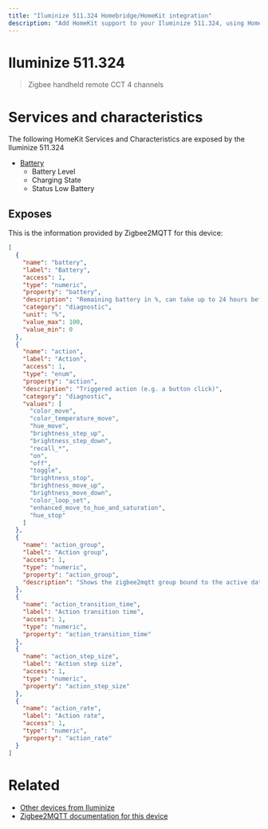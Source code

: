 ```yaml
---
title: "Iluminize 511.324 Homebridge/HomeKit integration"
description: "Add HomeKit support to your Iluminize 511.324, using Homebridge, Zigbee2MQTT and homebridge-z2m."
---
```

<!---
This file has been GENERATED using src/docgen/docgen.ts
DO NOT EDIT THIS FILE MANUALLY!
-->
# Iluminize 511.324
> Zigbee handheld remote CCT 4 channels


# Services and characteristics
The following HomeKit Services and Characteristics are exposed by
the Iluminize 511.324

* [Battery](../../battery.md)
  * Battery Level
  * Charging State
  * Status Low Battery



## Exposes

This is the information provided by Zigbee2MQTT for this device:

```json
[
  {
    "name": "battery",
    "label": "Battery",
    "access": 1,
    "type": "numeric",
    "property": "battery",
    "description": "Remaining battery in %, can take up to 24 hours before reported",
    "category": "diagnostic",
    "unit": "%",
    "value_max": 100,
    "value_min": 0
  },
  {
    "name": "action",
    "label": "Action",
    "access": 1,
    "type": "enum",
    "property": "action",
    "description": "Triggered action (e.g. a button click)",
    "category": "diagnostic",
    "values": [
      "color_move",
      "color_temperature_move",
      "hue_move",
      "brightness_step_up",
      "brightness_step_down",
      "recall_*",
      "on",
      "off",
      "toggle",
      "brightness_stop",
      "brightness_move_up",
      "brightness_move_down",
      "color_loop_set",
      "enhanced_move_to_hue_and_saturation",
      "hue_stop"
    ]
  },
  {
    "name": "action_group",
    "label": "Action group",
    "access": 1,
    "type": "numeric",
    "property": "action_group",
    "description": "Shows the zigbee2mqtt group bound to the active data point EP(1-4)."
  },
  {
    "name": "action_transition_time",
    "label": "Action transition time",
    "access": 1,
    "type": "numeric",
    "property": "action_transition_time"
  },
  {
    "name": "action_step_size",
    "label": "Action step size",
    "access": 1,
    "type": "numeric",
    "property": "action_step_size"
  },
  {
    "name": "action_rate",
    "label": "Action rate",
    "access": 1,
    "type": "numeric",
    "property": "action_rate"
  }
]
```

# Related
* [Other devices from Iluminize](../index.md#iluminize)
* [Zigbee2MQTT documentation for this device](https://www.zigbee2mqtt.io/devices/511.324.html)